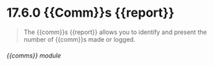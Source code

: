 # 17.6.0    {{Comm}}s {{report}}

> The {{comm}}s {{report}} allows you to identify and present the number of {{comm}}s made or logged. 

 

###### {{comms}} module

